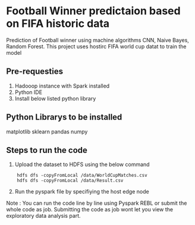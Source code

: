 # Football Winner predictaion based on FIFA historic data

Prediction of Football winner using machine algorithms CNN, Naive Bayes, Random Forest. 
This project uses hostirc FIFA world cup datat to train the model

## Pre-requesties
1. Hadooop instance with Spark installed
2. Python IDE
3. Install below listed python library

## Python Librarys to be installed	

matplotlib
sklearn
pandas
numpy

## Steps to run the code 
1. Upload the dataset to HDFS using the below command
```
	hdfs dfs -copyFromLocal /data/WorldCupMatches.csv
	hdfs dfs -copyFromLocal /data/Result.csv
```
2. Run the pyspark file by specifiying the host edge node

Note : You can run the code line by line using Pyspark REBL or submit the whole code as job. Submitting the code as job wont let you view the exploratory data analysis part.
